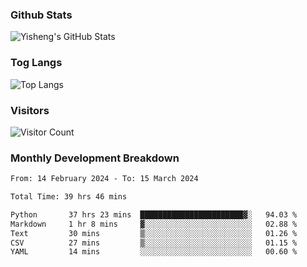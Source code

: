 ### Github Stats
![Yisheng's GitHub Stats](https://github-readme-stats-9qabuvhk1-gongyisheng.vercel.app/api?username=gongyisheng&count_private=true&show_icons=true)
### Tog Langs
![Top Langs](https://github-readme-stats-9qabuvhk1-gongyisheng.vercel.app/api/top-langs/?username=gongyisheng&layout=compact)
### Visitors
![Visitor Count](https://profile-counter.glitch.me/gongyisheng/count.svg)
### Monthly Development Breakdown
<!--START_SECTION:waka-->

```txt
From: 14 February 2024 - To: 15 March 2024

Total Time: 39 hrs 46 mins

Python       37 hrs 23 mins  ███████████████████████▓░   94.03 %
Markdown     1 hr 8 mins     ▓░░░░░░░░░░░░░░░░░░░░░░░░   02.88 %
Text         30 mins         ▒░░░░░░░░░░░░░░░░░░░░░░░░   01.26 %
CSV          27 mins         ▒░░░░░░░░░░░░░░░░░░░░░░░░   01.15 %
YAML         14 mins         ░░░░░░░░░░░░░░░░░░░░░░░░░   00.60 %
```

<!--END_SECTION:waka-->
